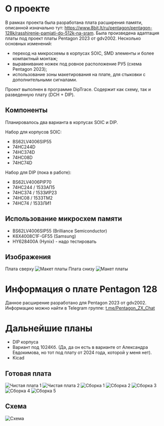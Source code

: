 # О проекте

В рамках проекта была разработана плата расширения памяти, описанной изначально тут:
https://www.8bit.lt/ru/pentagon/pentagon-128k/rasshirenie-pamjati-do-512k-na-sram.
Была произведена адаптация платы под проект платы Pentagon 2023 от gdv2002.
Несколько основных изменений:
- переход на микросхемы в корпусах SOIC, SMD элементы и более компактный монтаж;
- выравнивание ножек под ровное расположение РУ5 (схема Pentagon 2023);
- использование зоны макетирования на плате, для стыковки с дополнительными сигналами.

Проект выполнен в программе DipTrace. Содержит как схему, так и разведенную плату (DCH + DIP).

## Компоненты

Планировалось два варианта в корпусах SOIC и DIP. 

Набор для корпусов SOIC:
* BS62LV4006SIP55
* 74HC244D
* 74HC374D
* 74HC08D
* 74HC74D

Набор для DIP (пока в работе):
* BS62LV4006PIP70
* 74HC244 / 1533АП5
* 74HC374 / 1533ИР23
* 74HC08 / 1533ТМ2
* 74HC74 / 1533ЛИ1

## Использование микросхем памяти

* BS62LV4006SIP55 (Brilliance Semiconductor)
* K6X4008C1F-GF55 (Samsung)
* HY628400A (Hynix) - надо тестировать


## Изображения
Плата сверху
![Макет платы](/images/pcb.jpg)
Плата снизу
![Макет платы](/images/pcb_back.jpg)


# Информация о плате Pentagon 128
Данное расширение разработано для Pentagon 2023 от gdv2002. 
Информацию можно найти в Telegram группе: [t.me/Pentagon_ZX_Chat](https://t.me/Pentagon_ZX_Chat)


# Дальнейшие планы
* DIP корпуса
* Вариант под 1024Кб. (Да, да он есть в варианте от Александра Евдокимова, но тот под плату от 2024 года, которой у меня нет).
* Kicad

## Готовая плата
![Чистая плата 1](/images/pcb-1.jpg)
![Чистая плата 2](/images/pcb-2.jpg)
![Сборка 1](/mages/install-1.jpg)
![Сборка 2](/images/install-2.jpg)
![Сборка 3](/images/install-3.jpg)
![Сборка 4](/images/install-4.jpg)
![Сборка 5](/images/install-5.jpg)

## Схема
![Схема](/images/scheme.png)
